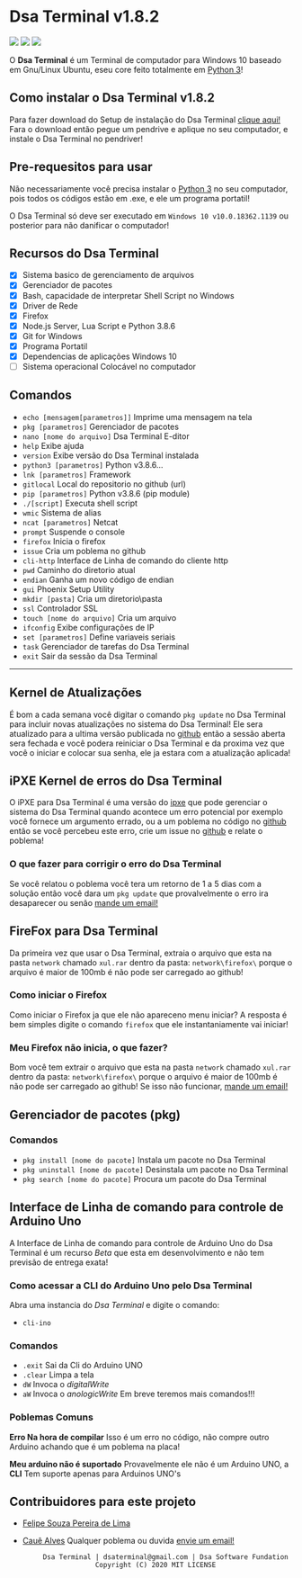 # Dsa Terminal v1.8.2
![](https://img.shields.io/github/license/Dsa-Terminal/Dsa-Terminal)
![](https://img.shields.io/github/repo-size/Dsa-Terminal/Dsa-Terminal)
![](https://img.shields.io/github/languages/top/Dsa-Terminal/Dsa-Terminal)

O **Dsa Terminal** é um Terminal de computador para Windows 10 baseado em Gnu/Linux Ubuntu, eseu
core feito totalmente em [Python 3](https://python.org/Donwloads)!

## Como instalar o Dsa Terminal v1.8.2
Para fazer download do Setup de instalação do Dsa Terminal [clique aqui!](https://github.com/Dsa-Terminal/Dsa-Terminal/releases/download/Setup/Setup.exe)
Fara o download então pegue um pendrive e aplique no seu computador, e instale o Dsa Terminal no pendriver!

## Pre-requesitos para usar
Não necessariamente você precisa instalar o [Python 3](https://python.org/Donwloads) no seu computador, pois todos os
códigos estão em .exe, e ele um programa portatil!

O Dsa Terminal só deve ser executado em `Windows 10 v10.0.18362.1139` ou posterior para não danificar o computador!

## Recursos do Dsa Terminal
- [x] Sistema basico de gerenciamento de arquivos 
- [x] Gerenciador de pacotes
- [x] Bash, capacidade de interpretar Shell Script no Windows
- [x] Driver de Rede
- [x] Firefox 
- [x] Node.js Server, Lua Script e Python 3.8.6 
- [x] Git for Windows
- [x] Programa Portatil
- [x] Dependencias de aplicações Windows 10
- [ ] Sistema operacional Colocável no computador

## Comandos
- `echo [mensagem[parametros]]` Imprime uma mensagem na tela
- `pkg [parametros]` Gerenciador de pacotes
- `nano [nome do arquivo]` Dsa Terminal E-ditor
- `help` Exibe ajuda
- `version` Exibe versão do Dsa Terminal instalada
- `python3 [parametros]` Python v3.8.6...
- `lnk [parametros]` Framework
- `gitlocal` Local do repositorio no github (url)
- `pip [parametros]` Python v3.8.6 (pip module)
- `./[script]` Executa shell script
- `wmic` Sistema de alias
- `ncat [parametros]` Netcat
- `prompt` Suspende o console
- `firefox` Inicia o firefox
- `issue` Cria um poblema no github
- `cli-http` Interface de Linha de comando do cliente http
- `pwd` Caminho do diretorio atual
- `endian` Ganha um novo código de endian
- `gui` Phoenix Setup Utility
- `mkdir [pasta]` Cria um diretorio\pasta
- `ssl` Controlador SSL
- `touch [nome do arquivo]` Cria um arquivo
- `ifconfig` Exibe configurações de IP
- `set [parametros]` Define variaveis seriais
- `task` Gerenciador de tarefas do Dsa Terminal
- `exit` Sair da sessão da Dsa Terminal
______________________________________________

## Kernel de Atualizações
É bom a cada semana você digitar o comando `pkg update` no Dsa Terminal para incluir novas atualizações 
no sistema do Dsa Terminal! Ele sera atualizado para a ultima versão publicada no [github](https://github.com/Dsa-Terminal/Dsa-Terminal)
então a sessão aberta sera fechada e você podera reiniciar o Dsa Terminal e da proxima vez que você o iniciar
e colocar sua senha, ele ja estara com a atualização aplicada!

## iPXE Kernel de erros do Dsa Terminal
O iPXE para Dsa Terminal é uma versão do [ipxe](https://ipxe.org) que pode gerenciar o sistema do Dsa Terminal
quando acontece um erro potencial por exemplo você fornece um argumento errado, ou a um poblema no código no [github](https://github.com/Dsa-Terminal/Dsa-Terminal)
então se você percebeu este erro, crie um issue no [github](https://github.com/Dsa-Terminal/Dsa-Terminal) e relate o poblema!

### O que fazer para corrigir o erro do Dsa Terminal
Se você relatou o poblema você tera um retorno de 1 a 5 dias com a solução então você dara um `pkg update` que provalvelmente
o erro ira desaparecer ou senão [mande um email!](mailto:dsaterminal@gmail.com)

## FireFox para Dsa Terminal

Da primeira vez que usar o Dsa Terminal, extraia o arquivo que esta na pasta `network` chamado `xul.rar` dentro da pasta:
`network\firefox\` porque o arquivo é maior de 100mb é não pode ser carregado ao github!

### Como iniciar o Firefox

Como iniciar o Firefox ja que ele não apareceno menu iniciar?
A resposta é bem simples digite o comando `firefox` que ele instantaniamente vai iniciar!

### Meu Firefox não inicia, o que fazer?

Bom você tem extrair o arquivo que esta na pasta `network` chamado `xul.rar` dentro da pasta:
`network\firefox\` porque o arquivo é maior de 100mb é não pode ser carregado ao github!
Se isso não funcionar, [mande um email!](mailto:dsaterminal@gmail.com)

## Gerenciador de pacotes (pkg)

### Comandos
- `pkg install [nome do pacote]` Instala um pacote no Dsa Terminal
- `pkg uninstall [nome do pacote]` Desinstala um pacote no Dsa Terminal
- `pkg search [nome do pacote]` Procura um pacote do Dsa Terminal

## Interface de Linha de comando para controle de Arduino Uno
A Interface de Linha de comando para controle de Arduino Uno do Dsa Terminal é um recurso _Beta_ que esta em desenvolvimento
e não tem previsão de entrega exata!

### Como acessar a CLI do Arduino Uno pelo Dsa Terminal
Abra uma instancia do _Dsa Terminal_ e digite o comando:
- `cli-ino`

### Comandos

- `.exit` Sai da Cli do Arduino UNO
- `.clear` Limpa a tela
- `dW` Invoca o _digitalWrite_
- `aW` Invoca o _anologicWrite_
Em breve teremos mais comandos!!!

### Poblemas Comuns
__Erro Na hora de compilar__
Isso é um erro no código, não compre outro Arduino achando que é um poblema na placa!

__Meu arduino não é suportado__
Provavelmente ele não é um Arduino UNO, a __CLI__ Tem suporte apenas para Arduinos UNO's

## Contribuidores para este projeto

- [Felipe Souza Pereira de Lima](https://github.com/Felipe-Souza-Pereira-Lima)
- [Cauê Alves](https://github.com/caue-alves)
Qualquer poblema ou duvida [envie um email!](mailto:dsaterminal@gmail.com)

           Dsa Terminal | dsaterminal@gmail.com | Dsa Software Fundation
                        Copyright (C) 2020 MIT LICENSE

